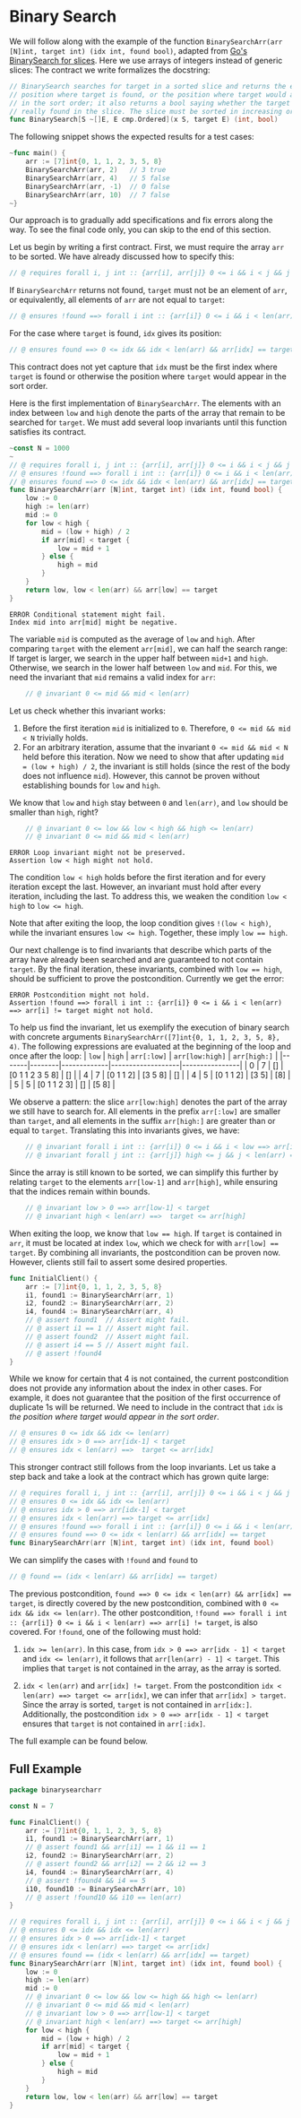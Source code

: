 # Binary Search

We will follow along with the example of the function `BinarySearchArr(arr [N]int, target int) (idx int, found bool)`,
adapted from [Go's BinarySearch for slices](https://cs.opensource.google/go/go/+/refs/tags/go1.23.4:src/slices/sort.go;l=126).
Here we use arrays of integers instead of generic slices:
The contract we write formalizes the docstring:
``` go
// BinarySearch searches for target in a sorted slice and returns the earliest
// position where target is found, or the position where target would appear
// in the sort order; it also returns a bool saying whether the target is
// really found in the slice. The slice must be sorted in increasing order.
func BinarySearch[S ~[]E, E cmp.Ordered](x S, target E) (int, bool)
```

The following snippet shows the expected results for a test cases:
``` go
~func main() {
	arr := [7]int{0, 1, 1, 2, 3, 5, 8}
	BinarySearchArr(arr, 2)   // 3 true
	BinarySearchArr(arr, 4)   // 5 false
	BinarySearchArr(arr, -1)  // 0 false
	BinarySearchArr(arr, 10)  // 7 false
~}
```

Our approach is to gradually add specifications and fix errors along the way.
To see the final code only, you can skip to the end of this section.

Let us begin by writing a first contract.
First, we must require the array `arr` to be sorted.
We have already discussed how to specify this:
``` go
// @ requires forall i, j int :: {arr[i], arr[j]} 0 <= i && i < j && j < len(arr) ==> arr[i] <= arr[j]
```
If `BinarySearchArr` returns not found, `target` must not be an element of `arr`,
or equivalently, all elements of `arr` are not equal to `target`:
``` go
// @ ensures !found ==> forall i int :: {arr[i]} 0 <= i && i < len(arr) ==> arr[i] != target
```
For the case where `target` is found, `idx` gives its position:
``` go
// @ ensures found ==> 0 <= idx && idx < len(arr) && arr[idx] == target
```

This contract does not yet capture that `idx` must be the first index where `target` is found or otherwise the position where `target` would appear in the sort order.

Here is the first implementation of `BinarySearchArr`.
The elements with an index between `low` and `high` denote the parts of the array that remain to be searched for `target`.
We must add several loop invariants until this function satisfies its contract.
``` go does_not_verify
~const N = 1000
~
// @ requires forall i, j int :: {arr[i], arr[j]} 0 <= i && i < j && j < N ==> arr[i] <= arr[j]
// @ ensures !found ==> forall i int :: {arr[i]} 0 <= i && i < len(arr) ==> arr[i] != target
// @ ensures found ==> 0 <= idx && idx < len(arr) && arr[idx] == target
func BinarySearchArr(arr [N]int, target int) (idx int, found bool) {
	low := 0
	high := len(arr)
	mid := 0
	for low < high {
		mid = (low + high) / 2
		if arr[mid] < target {
			low = mid + 1
		} else {
			high = mid
		}
	}
	return low, low < len(arr) && arr[low] == target
}
```
``` text
ERROR Conditional statement might fail. 
Index mid into arr[mid] might be negative.
```

The variable `mid` is computed as the average of `low` and `high`.
After comparing `target` with the element `arr[mid]`, we can half the search range:
If target is larger, we search in the upper half between `mid+1` and `high`.
Otherwise, we search in the lower half between `low` and `mid`.
For this, we need the invariant that `mid` remains a valid index for `arr`:
``` go
	// @ invariant 0 <= mid && mid < len(arr)
```
Let us check whether this invariant works:
1. Before the first iteration `mid` is initialized to `0`. Therefore, `0 <= mid && mid < N` trivially holds.
2. For an arbitrary iteration, assume that the invariant `0 <= mid && mid < N` held before this iteration. Now we need to show that after updating `mid = (low + high) / 2`, the invariant is still holds (since the rest of the body does not influence `mid`).
However, this cannot be proven without establishing bounds for `low` and `high`.

We know that `low` and `high` stay between `0` and `len(arr)`,
and `low` should be smaller than `high`, right?
``` go
	// @ invariant 0 <= low && low < high && high <= len(arr)
	// @ invariant 0 <= mid && mid < len(arr)
```
``` text
ERROR Loop invariant might not be preserved. 
Assertion low < high might not hold.
```
The condition `low < high` holds before the first iteration and for every iteration except the last.
However, an invariant must hold after every iteration, including the last.
To address this, we weaken the condition `low < high` to `low <= high`.

Note that after exiting the loop, the loop condition gives `!(low < high)`, while the invariant ensures `low <= high`.
Together, these imply `low == high`.

Our next challenge is to find invariants that describe which parts of the array have already been searched and are guaranteed to not contain `target`.
By the final iteration, these invariants, combined with `low == high`, should be sufficient to prove the postcondition.
Currently we get the error:
``` text
ERROR Postcondition might not hold. 
Assertion !found ==> forall i int :: {arr[i]} 0 <= i && i < len(arr) ==> arr[i] != target might not hold.
```

To help us find the invariant, let us exemplify the execution of binary search with concrete arguments `BinarySearchArr([7]int{0, 1, 1, 2, 3, 5, 8}, 4)`.
The following expressions are evaluated at the beginning of the loop and once after the loop:
| `low` | `high` | `arr[:low]` | `arr[low:high]` | `arr[high:]` |
|-------|--------|-------------|-------------------|----------------|
| 0     | 7      | []          | [0 1 1 2 3 5 8]   | []             |
| 4     | 7      | [0 1 1 2]   | [3 5 8]           | []             |
| 4     | 5      | [0 1 1 2]   | [3 5]             | [8]            |
| 5     | 5      | [0 1 1 2 3] | []               | [5 8]            |

We observe a pattern: the slice `arr[low:high]` denotes the part of the array we still have to search for.
All elements in the prefix `arr[:low]` are smaller than `target`, and all elements in the suffix `arr[high:]` are greater than or equal to `target`.
Translating this into invariants gives, we have:
``` go
	// @ invariant forall i int :: {arr[i]} 0 <= i && i < low ==> arr[i] < target
	// @ invariant forall j int :: {arr[j]} high <= j && j < len(arr) ==>  target <= arr[j]
```

Since the array is still known to be sorted, we can simplify this further by relating `target` to the elements
`arr[low-1]` and `arr[high]`, while ensuring that the indices remain within bounds.
``` go
	// @ invariant low > 0 ==> arr[low-1] < target
	// @ invariant high < len(arr) ==>  target <= arr[high]
```

When exiting the loop, we know that `low == high`.
If `target` is contained in `arr`, it must be located at index `low`, which we check for with `arr[low] == target`.
By combining all invariants, the postcondition can be proven now.
However, clients still fail to assert some desired properties.

``` go
func InitialClient() {
	arr := [7]int{0, 1, 1, 2, 3, 5, 8}
	i1, found1 := BinarySearchArr(arr, 1)
	i2, found2 := BinarySearchArr(arr, 2)
	i4, found4 := BinarySearchArr(arr, 4)
	// @ assert found1  // Assert might fail.
	// @ assert i1 == 1 // Assert might fail.
	// @ assert found2  // Assert might fail.
	// @ assert i4 == 5 // Assert might fail.
	// @ assert !found4
}
```
While we know for certain that 4 is not contained, the current postcondition does not provide any information about the index in other cases.
For example, it does not guarantee that the position of the first occurrence of duplicate 1s will be returned.
We need to include in the contract that `idx` is _the position where target would appear in the sort order_.
``` go
// @ ensures 0 <= idx && idx <= len(arr)
// @ ensures idx > 0 ==> arr[idx-1] < target
// @ ensures idx < len(arr) ==>  target <= arr[idx]
```
This stronger contract still follows from the loop invariants.
Let us take a step back and take a look at the contract which has grown quite large:
``` go
// @ requires forall i, j int :: {arr[i], arr[j]} 0 <= i && i < j && j < len(arr) ==> arr[i] <= arr[j]
// @ ensures 0 <= idx && idx <= len(arr)
// @ ensures idx > 0 ==> arr[idx-1] < target
// @ ensures idx < len(arr) ==> target <= arr[idx]
// @ ensures !found ==> forall i int :: {arr[i]} 0 <= i && i < len(arr) ==> arr[i] != target
// @ ensures found ==> 0 <= idx < len(arr) && arr[idx] == target
func BinarySearchArr(arr [N]int, target int) (idx int, found bool)
```
We can simplify the cases with `!found` and `found` to
``` go
// @ found == (idx < len(arr) && arr[idx] == target)
```
The previous postcondition, `found ==> 0 <= idx < len(arr) && arr[idx] == target`, is directly covered by the new postcondition, combined with `0 <= idx && idx <= len(arr)`.
The other postcondition, `!found ==> forall i int :: {arr[i]} 0 <= i && i < len(arr) ==> arr[i] != target`, is also covered. For `!found`, one of the following must hold:

1. `idx >= len(arr)`. In this case, from `idx > 0 ==> arr[idx - 1] < target` and `idx <= len(arr)`, it follows that `arr[len(arr) - 1] < target`. This implies that `target` is not contained in the array, as the array is sorted.

2. `idx < len(arr)` and `arr[idx] != target`.
   From the postcondition `idx < len(arr) ==> target <= arr[idx]`, we can infer that `arr[idx] > target`. Since the array is sorted, `target` is not contained in `arr[idx:]`.
   Additionally, the postcondition `idx > 0 ==> arr[idx - 1] < target` ensures that `target` is not contained in `arr[:idx]`.


The full example can be found below.
<!-- We will see `BinarySearchArr` search again when we look at [termination](./termination.md) and [overflow checking](./overflow.md). -->

## Full Example

``` go verifies
package binarysearcharr

const N = 7

func FinalClient() {
	arr := [7]int{0, 1, 1, 2, 3, 5, 8}
	i1, found1 := BinarySearchArr(arr, 1)
	// @ assert found1 && arr[i1] == 1 && i1 == 1
	i2, found2 := BinarySearchArr(arr, 2)
	// @ assert found2 && arr[i2] == 2 && i2 == 3
	i4, found4 := BinarySearchArr(arr, 4)
	// @ assert !found4 && i4 == 5
	i10, found10 := BinarySearchArr(arr, 10)
	// @ assert !found10 && i10 == len(arr)
}

// @ requires forall i, j int :: {arr[i], arr[j]} 0 <= i && i < j && j < len(arr) ==> arr[i] <= arr[j]
// @ ensures 0 <= idx && idx <= len(arr)
// @ ensures idx > 0 ==> arr[idx-1] < target
// @ ensures idx < len(arr) ==> target <= arr[idx]
// @ ensures found == (idx < len(arr) && arr[idx] == target)
func BinarySearchArr(arr [N]int, target int) (idx int, found bool) {
	low := 0
	high := len(arr)
	mid := 0
	// @ invariant 0 <= low && low <= high && high <= len(arr)
	// @ invariant 0 <= mid && mid < len(arr)
	// @ invariant low > 0 ==> arr[low-1] < target
	// @ invariant high < len(arr) ==> target <= arr[high]
	for low < high {
		mid = (low + high) / 2
		if arr[mid] < target {
			low = mid + 1
		} else {
			high = mid
		}
	}
	return low, low < len(arr) && arr[low] == target
}
```

